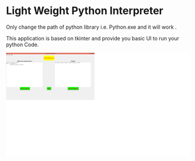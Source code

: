 # Light Weight Python Interpreter

Only change the path of python library i.e. Python.exe and it will work .

This application is based on tkinter and provide you basic UI to run your python Code.

![UI_Screenshot](https://github.com/sumitu27/Python/blob/master/IDE_screen_shot.png?raw=true)
 
